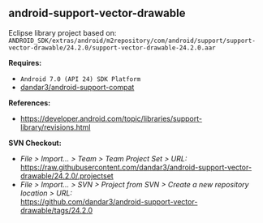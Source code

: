 ## android-support-vector-drawable

Eclipse library project based on:<br/>
`ANDROID_SDK/extras/android/m2repository/com/android/support/support-vector-drawable/24.2.0/support-vector-drawable-24.2.0.aar`

**Requires:**
- `Android 7.0 (API 24) SDK Platform`
- [dandar3/android-support-compat](https://github.com/dandar3/android-support-compat/tree/24.2.0)

**References:**
- https://developer.android.com/topic/libraries/support-library/revisions.html

**SVN Checkout:**
- _File > Import... > Team > Team Project Set > URL:_<br/>
  https://raw.githubusercontent.com/dandar3/android-support-vector-drawable/24.2.0/.projectset
- _File > Import... > SVN > Project from SVN > Create a new repository location > URL:_<br/> 
  https://github.com/dandar3/android-support-vector-drawable/tags/24.2.0